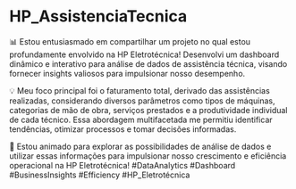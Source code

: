 # HP_AssistenciaTecnica

📊 Estou entusiasmado em compartilhar um projeto no qual estou profundamente envolvido na HP Eletrotécnica! Desenvolvi um dashboard dinâmico e interativo para análise de dados de assistência técnica, visando fornecer insights valiosos para impulsionar nosso desempenho.

💡 Meu foco principal foi o faturamento total, derivado das assistências realizadas, considerando diversos parâmetros como tipos de máquinas, categorias de mão de obra, serviços prestados e a produtividade individual de cada técnico. Essa abordagem multifacetada me permitiu identificar tendências, otimizar processos e tomar decisões informadas.

🚀 Estou animado para explorar as possibilidades de análise de dados e utilizar essas informações para impulsionar nosso crescimento e eficiência operacional na HP Eletrotécnica! #DataAnalytics #Dashboard #BusinessInsights #Efficiency #HP_Eletrotécnica
